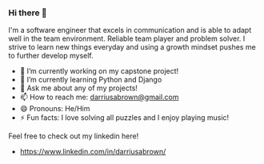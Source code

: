 ### Hi there 👋
I'm a software engineer that excels in communication and is able to adapt well in the team environment. Reliable team player and problem solver. I strive to learn new things everyday and using a growth mindset pushes me to further develop myself.

- 🔭 I’m currently working on my capstone project!
- 🌱 I’m currently learning Python and Django
- 💬 Ask me about any of my projects!
- 📫 How to reach me: darriusabrown@gmail.com
- 😄 Pronouns: He/Him
- ⚡ Fun facts: I love solving all puzzles and I enjoy playing music!

Feel free to check out my linkedin here!
- https://www.linkedin.com/in/darriusabrown/
